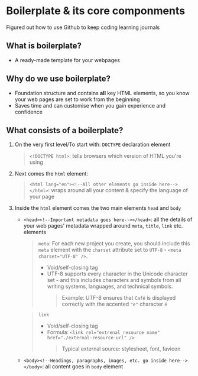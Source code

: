 # Boilerplate & its core componments
Figured out how to use Github to keep coding learning journals
## What is boilerplate?  
- A ready-made template for your webpages
## Why do we use boilerplate?
- Foundation structure and contains **all** key HTML elements, so you know your web pages are set to work from the beginning
- Saves time and can customise when you gain experience and confidence
## What consists of a boilerplate?
1. On the very first level/To start with:  `DOCTYPE` declaration element
     > `<!DOCTYPE html>`: tells browsers which version of HTML you're using
2. Next comes the `html` element:
     > `<html lang="en"><!--All other elements go inside here--></html>`: wraps around all your content & specify the language of your page 
4. Inside the `html` element comes the two main elements `head` and `body`
     - `<head><!--Important metadata goes here--></head>`: all the details of your web pages' metadata wrapped around `meta`, `title`, `link` etc. elements
       > `meta`: For each new project you create, you should include this `meta` element with the `charset` attribute set to `UTF-8` - `<meta charset="UTF-8" />`.
          > - Void/self-closing tag
          > - UTF-8 supports every character in the Unicode character set - and this includes characters and symbols from all writing systems, languages, and technical symbols.
          >    > Example: UTF-8 ensures that `Café` is displayed correctly with the accented `"e"` character `é`

       > `link`
          > - Void/self-closing tag
          > - Formula: `<link rel="extrenal resource name" href="./external-resource-url" />`  
          >   >Typical external source: stylesheet, font, favicon
     - `<body><!--Headings, paragraphs, images, etc. go inside here--></body>`: all content goes in `body` element

